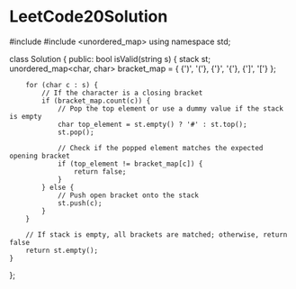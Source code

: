 # LeetCode20Solution

#include <stack>
#include <unordered_map>
using namespace std;

class Solution {
public:
    bool isValid(string s) {
        stack<char> st;
        unordered_map<char, char> bracket_map = {
            {')', '('},
            {'}', '{'},
            {']', '['}
        };

        for (char c : s) {
            // If the character is a closing bracket
            if (bracket_map.count(c)) {
                // Pop the top element or use a dummy value if the stack is empty
                char top_element = st.empty() ? '#' : st.top();
                st.pop();

                // Check if the popped element matches the expected opening bracket
                if (top_element != bracket_map[c]) {
                    return false;
                }
            } else {
                // Push open bracket onto the stack
                st.push(c);
            }
        }

        // If stack is empty, all brackets are matched; otherwise, return false
        return st.empty();
    }
};
